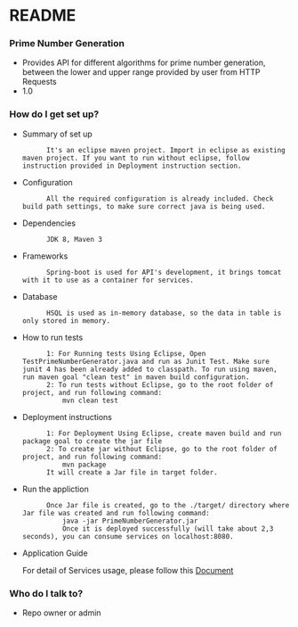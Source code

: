 # README #


### Prime Number Generation ###

* Provides API for different algorithms for prime number generation, between the lower and upper range provided by user from HTTP Requests
* 1.0

### How do I get set up? ###

* Summary of set up

			It's an eclipse maven project. Import in eclipse as existing maven project. If you want to run without eclipse, follow instruction provided in Deployment instruction section.

* Configuration

			All the required configuration is already included. Check build path settings, to make sure correct java is being used.

* Dependencies

			JDK 8, Maven 3

* Frameworks

			Spring-boot is used for API's development, it brings tomcat with it to use as a container for services.

* Database

			HSQL is used as in-memory database, so the data in table is only stored in memory.

* How to run tests

			1: For Running tests Using Eclipse, Open TestPrimeNumberGenerator.java and run as Junit Test. Make sure junit 4 has been already added to classpath. To run using maven, run maven goal "clean test" in maven build configuration.
			2: To run tests without Eclipse, go to the root folder of project, and run following command:
				mvn clean test

* Deployment instructions

			1: For Deployment Using Eclipse, create maven build and run package goal to create the jar file
			2: To create jar without Eclipse, go to the root folder of project, and run following command:
				mvn package
			It will create a Jar file in target folder.

* Run the appliction

			Once Jar file is created, go to the ./target/ directory where Jar file was created and run following command:
				java -jar PrimeNumberGenerator.jar
		        Once it is deployed successfully (will take about 2,3 seconds), you can consume services on localhost:8080.

* Application Guide

    For detail of Services usage, please follow this [Document](https://docs.google.com/document/d/10pnOuvkHB0UhLehOBRbV1PZygk2hhE7VcNI54WG4pSE)
### Who do I talk to? ###

* Repo owner or admin
